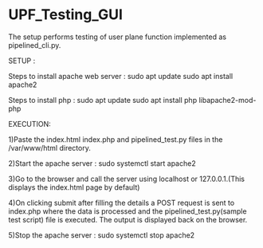 # UPF_Testing_GUI
The setup performs testing of user plane function implemented as pipelined_cli.py.

SETUP :

Steps to install apache web server :
  sudo apt update
  sudo apt install apache2

Steps to install php :
  sudo apt update
  sudo apt install php libapache2-mod-php
  
  
EXECUTION:
 
1)Paste the index.html index.php and pipelined_test.py files in the /var/www/html directory.

2)Start the apache server : sudo systemctl start apache2
  
3)Go to the browser and call the server using localhost or 127.0.0.1.(This displays the index.html page by default)

4)On clicking submit after filling the details a POST request is sent to index.php where the data is processed and the pipelined_test.py(sample test script) file is executed.
The output is displayed back on the browser.
  
5)Stop the apache server : sudo systemctl stop apache2
  
  
